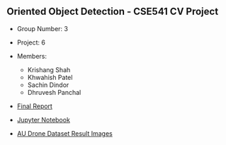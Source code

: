 ## Oriented Object Detection - CSE541 CV Project

- Group Number: 3
- Project: 6
- Members:

  - Krishang Shah
  - Khwahish Patel
  - Sachin Dindor
  - Dhruvesh Panchal

- [Final Report](./Final-Report.pdf)
- [Jupyter Notebook](./OOD.ipynb)
- [AU Drone Dataset Result Images](./images/)
